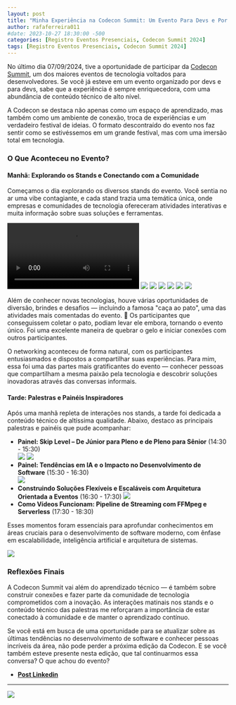 ```yaml
---
layout: post
title: "Minha Experiência na Codecon Summit: Um Evento Para Devs e Por Devs"
author: rafaferreira011
#date: 2023-10-27 18:30:00 -500
categories: [Registro Eventos Presenciais, Codecon Summit 2024]
tags: [Registro Eventos Presenciais, Codecon Summit 2024]
---
```


No último dia 07/09/2024, tive a oportunidade de participar da [Codecon Summit](https://codecon.dev/summit/programacao), um dos maiores eventos de tecnologia voltados para desenvolvedores. Se você já esteve em um evento organizado por devs e para devs, sabe que a experiência é sempre enriquecedora, com uma abundância de conteúdo técnico de alto nível.

A Codecon se destaca não apenas como um espaço de aprendizado, mas também como um ambiente de conexão, troca de experiências e um verdadeiro festival de ideias. O formato descontraído do evento nos faz sentir como se estivéssemos em um grande festival, mas com uma imersão total em tecnologia.

### O Que Aconteceu no Evento?

#### Manhã: Explorando os Stands e Conectando com a Comunidade

Começamos o dia explorando os diversos stands do evento. Você sentia no ar uma vibe contagiante, e cada stand trazia uma temática única, onde empresas e comunidades de tecnologia ofereceram atividades interativas e muita informação sobre suas soluções e ferramentas.

![](https://stoblobcertificados011.blob.core.windows.net/imagens-blog/posts/codecon/entra.mp4)
![](https://stoblobcertificados011.blob.core.windows.net/imagens-blog/posts/codecon/1.jpg)
![](https://stoblobcertificados011.blob.core.windows.net/imagens-blog/posts/codecon/2.jpg)
![](https://stoblobcertificados011.blob.core.windows.net/imagens-blog/posts/codecon/3.jpg)
![](https://stoblobcertificados011.blob.core.windows.net/imagens-blog/posts/codecon/4.jpg)
![](https://stoblobcertificados011.blob.core.windows.net/imagens-blog/posts/codecon/5.jpg)
![](https://stoblobcertificados011.blob.core.windows.net/imagens-blog/posts/codecon/6.jpg)


Além de conhecer novas tecnologias, houve várias oportunidades de diversão, brindes e desafios — incluindo a famosa "caça ao pato", uma das atividades mais comentadas do evento. 🦆 Os participantes que conseguissem coletar o pato, podiam levar ele embora, tornando o evento único. Foi uma excelente maneira de quebrar o gelo e iniciar conexões com outros participantes.

O networking aconteceu de forma natural, com os participantes entusiasmados e dispostos a compartilhar suas experiências. Para mim, essa foi uma das partes mais gratificantes do evento — conhecer pessoas que compartilham a mesma paixão pela tecnologia e descobrir soluções inovadoras através das conversas informais.

#### Tarde: Palestras e Painéis Inspiradores

Após uma manhã repleta de interações nos stands, a tarde foi dedicada a conteúdo técnico de altíssima qualidade. Abaixo, destaco as principais palestras e painéis que pude acompanhar:
 
- **Painel: Skip Level – De Júnior para Pleno e de Pleno para Sênior** (14:30 - 15:30)  
![](https://stoblobcertificados011.blob.core.windows.net/imagens-blog/posts/codecon/7.jpg)
![](https://stoblobcertificados011.blob.core.windows.net/imagens-blog/posts/codecon/8.jpg)
- **Painel: Tendências em IA e o Impacto no Desenvolvimento de Software** (15:30 - 16:30)  
![](https://stoblobcertificados011.blob.core.windows.net/imagens-blog/posts/codecon/9.jpg)
- **Construindo Soluções Flexíveis e Escaláveis com Arquitetura Orientada a Eventos** (16:30 - 17:30) 
![](https://stoblobcertificados011.blob.core.windows.net/imagens-blog/posts/codecon/10.jpg) 
- **Como Vídeos Funcionam: Pipeline de Streaming com FFMpeg e Serverless** (17:30 - 18:30)

Esses momentos foram essenciais para aprofundar conhecimentos em áreas cruciais para o desenvolvimento de software moderno, com ênfase em escalabilidade, inteligência artificial e arquitetura de sistemas.

![](https://stoblobcertificados011.blob.core.windows.net/imagens-blog/posts/codecon/11.jpg) 

### Reflexões Finais

A Codecon Summit vai além do aprendizado técnico — é também sobre construir conexões e fazer parte da comunidade de tecnologia comprometidos com a inovação. As interações matinais nos stands e o conteúdo técnico das palestras me reforçaram a importância de estar conectado à comunidade e de manter o aprendizado contínuo.

Se você está em busca de uma oportunidade para se atualizar sobre as últimas tendências no desenvolvimento de software e conhecer pessoas incríveis da área, não pode perder a próxima edição da Codecon. E se você também esteve presente nesta edição, que tal continuarmos essa conversa? O que achou do evento?

- <i class="fa-brands fa-linkedin"></i> [**Post Linkedin**](hhttps://www.linkedin.com/posts/rafaelmaferreira_codecon-desenvolvimento-microservices-activity-7238878836468133888-Ypt6?utm_source=share&utm_medium=member_desktop)

---

![](https://stoblobcertificados011.blob.core.windows.net/imagens-blog/posts/Logo2.png)